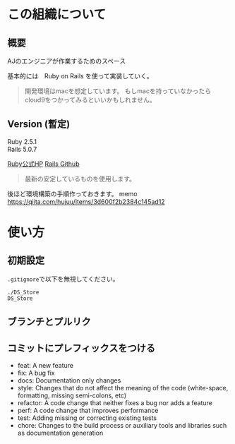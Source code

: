 # この組織について

## 概要
AJのエンジニアが作業するためのスペース　　

基本的には　Ruby on Rails を使って実装していく。
>開発環境はmacを想定しています。
>もしmacを持っていなかったらcloud9をつかってみるといいかもしれません。

## Version (暫定)
Ruby 2.5.1  
Rails 5.0.7  

[Ruby公式HP](https://www.ruby-lang.org/ja/downloads/)
[Rails Github](https://github.com/rails/rails)  
>最新の安定しているものを使用します。

後ほど環境構築の手順作っておきます。
memo  
https://qiita.com/hujuu/items/3d600f2b2384c145ad12

# 使い方


## 初期設定

`.gitignore`で以下を無視してください。
```
./DS_Store
DS_Store
```

## ブランチとプルリク

## コミットにプレフィックスをつける

- feat: A new feature
- fix: A bug fix
- docs: Documentation only changes
- style: Changes that do not affect the meaning of the code (white-space, formatting, missing semi-colons, etc)
- refactor: A code change that neither fixes a bug nor adds a feature
- perf: A code change that improves performance
- test: Adding missing or correcting existing tests
- chore: Changes to the build process or auxiliary tools and libraries such as documentation generation
